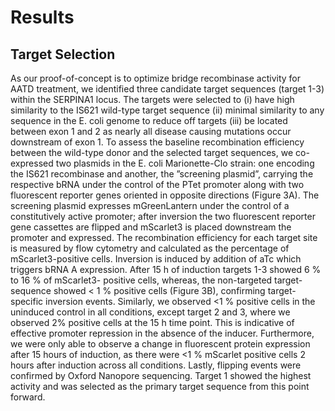 # Results

## Target Selection 

As our proof-of-concept is to optimize bridge recombinase activity for AATD treatment, we identified three candidate target sequences (target 1-3) within the SERPINA1 locus. The targets were selected to 
(i) have high similarity to the IS621 wild-type target sequence
(ii) minimal similarity to any sequence in the E. coli genome to reduce off targets
(iii) be located between exon 1 and 2 as nearly all disease causing mutations occur downstream of exon 1. 
To assess the baseline recombination efficiency between the wild-type donor and the selected target sequences, we co-expressed two plasmids in the E. coli Marionette-Clo strain: one encoding the IS621 recombinase and another, the ”screening plasmid”, carrying the respective bRNA under the control of the PTet promoter along with two fluorescent reporter genes oriented in opposite directions (Figure 3A). 
The screening plasmid expresses mGreenLantern under the control of a constitutively active promoter; after inversion the two fluorescent reporter gene cassettes are flipped and mScarlet3 is placed downstream the promoter and expressed. The recombination efficiency for each target site is measured by flow cytometry and calculated as the percentage of mScarlet3-positive cells. Inversion is induced by addition of aTc which triggers bRNA A expression. 
After 15 h of induction targets 1-3 showed 6 % to 16 % of mScarlet3-
positive cells, whereas, the non-targeted target-sequence showed < 1 % positive cells (Figure 3B), confirming
target-specific inversion events. Similarly, we observed <1 % positive cells in the uninduced control in all
conditions, except target 2 and 3, where we observed 2% positive cells at the 15 h time point. This is indicative
of effective promoter repression in the absence of the inducer. Furthermore, we were only able to observe
a change in fluorescent protein expression after 15 hours of induction, as there were <1 % mScarlet positive
cells 2 hours after induction across all conditions. Lastly, flipping events were confirmed by Oxford Nanopore
sequencing. Target 1 showed the highest activity and was selected as the primary target sequence from this
point forward.

